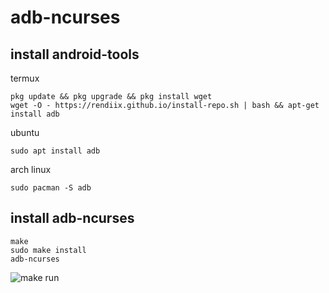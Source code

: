 # adb-ncurses
## install android-tools
termux
```
pkg update && pkg upgrade && pkg install wget
wget -O - https://rendiix.github.io/install-repo.sh | bash && apt-get install adb
```
ubuntu
```
sudo apt install adb
```
arch linux
```
sudo pacman -S adb
```

## install adb-ncurses
```
make
sudo make install
adb-ncurses
```

![](https://boroveen.github.io/video/adb-ncurses.gif "make run")
